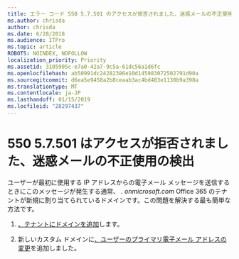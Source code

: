 ```yaml
---
title: エラー コード 550 5.7.501 のアクセスが拒否されました、迷惑メールの不正使用の検出
ms.author: chrisda
author: chrisda
ms.date: 6/28/2018
ms.audience: ITPro
ms.topic: article
ROBOTS: NOINDEX, NOFOLLOW
localization_priority: Priority
ms.assetid: 3105905c-e7a0-42a7-9c5a-61dc56a1d6fc
ms.openlocfilehash: ab50991dc24282386e10d145983072502791d90a
ms.sourcegitcommit: d6ea5e9458a2b8ceaab3ac4bd483e1130b9a398a
ms.translationtype: MT
ms.contentlocale: ja-JP
ms.lasthandoff: 01/15/2019
ms.locfileid: "28297437"
---
```

# <a name="550-57501-access-denied-spam-abuse-detected"></a>550 5.7.501 はアクセスが拒否されました、迷惑メールの不正使用の検出

ユーザーが最初に使用する IP アドレスからの電子メール メッセージを送信するときにこのメッセージが発生する通常、 *. onmicrosoft.com* Office 365 のテナントが新規に割り当てられているドメインです。この問題を解決する最も簡単な方法です。 
  
1. [、テナントにドメインを追加](https://support.office.com/article/6383f56d-3d09-4dcb-9b41-b5f5a5efd611.aspx)します。
    
2. 新しいカスタム ドメインに[、ユーザーのプライマリ電子メール アドレスの変更](https://support.office.com/article/fb5ac074-e203-4e1f-9843-b9d1a3e03297.aspx)を追加しました。 
    

